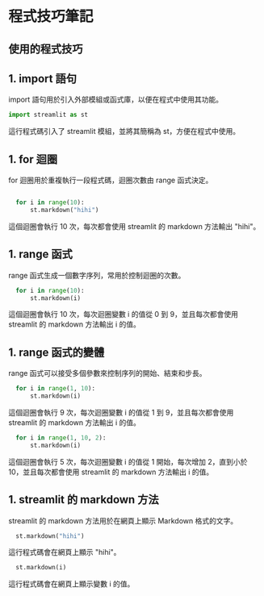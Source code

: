# 程式技巧筆記

## 使用的程式技巧

## 1. import 語句

import 語句用於引入外部模組或函式庫，以便在程式中使用其功能。

```python
import streamlit as st
```

這行程式碼引入了 streamlit 模組，並將其簡稱為 st，方便在程式中使用。

## 1. for 迴圈

for 迴圈用於重複執行一段程式碼，迴圈次數由 range 函式決定。

```python

  for i in range(10):
      st.markdown("hihi")
```

這個迴圈會執行 10 次，每次都會使用 streamlit 的 markdown 方法輸出 "hihi"。

## 1. range 函式

range 函式生成一個數字序列，常用於控制迴圈的次數。

```python
  for i in range(10):
      st.markdown(i)
```

這個迴圈會執行 10 次，每次迴圈變數 i 的值從 0 到 9，並且每次都會使用 streamlit 的 markdown 方法輸出 i 的值。

## 1. range 函式的變體

range 函式可以接受多個參數來控制序列的開始、結束和步長。

```python
  for i in range(1, 10):
      st.markdown(i)
```

這個迴圈會執行 9 次，每次迴圈變數 i 的值從 1 到 9，並且每次都會使用 streamlit 的 markdown 方法輸出 i 的值。

```python
  for i in range(1, 10, 2):
      st.markdown(i)
```

這個迴圈會執行 5 次，每次迴圈變數 i 的值從 1 開始，每次增加 2，直到小於 10，並且每次都會使用 streamlit 的 markdown 方法輸出 i 的值。

## 1. streamlit 的 markdown 方法

streamlit 的 markdown 方法用於在網頁上顯示 Markdown 格式的文字。

```python
  st.markdown("hihi")
```

這行程式碼會在網頁上顯示 "hihi"。

```python
  st.markdown(i)
```

這行程式碼會在網頁上顯示變數 i 的值。
